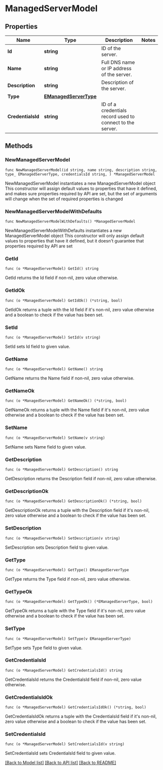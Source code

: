 # ManagedServerModel

## Properties

Name | Type | Description | Notes
------------ | ------------- | ------------- | -------------
**Id** | **string** | ID of the server. | 
**Name** | **string** | Full DNS name or IP address of the server. | 
**Description** | **string** | Description of the server. | 
**Type** | [**EManagedServerType**](EManagedServerType.md) |  | 
**CredentialsId** | **string** | ID of a credentials record used to connect to the server. | 

## Methods

### NewManagedServerModel

`func NewManagedServerModel(id string, name string, description string, type_ EManagedServerType, credentialsId string, ) *ManagedServerModel`

NewManagedServerModel instantiates a new ManagedServerModel object
This constructor will assign default values to properties that have it defined,
and makes sure properties required by API are set, but the set of arguments
will change when the set of required properties is changed

### NewManagedServerModelWithDefaults

`func NewManagedServerModelWithDefaults() *ManagedServerModel`

NewManagedServerModelWithDefaults instantiates a new ManagedServerModel object
This constructor will only assign default values to properties that have it defined,
but it doesn't guarantee that properties required by API are set

### GetId

`func (o *ManagedServerModel) GetId() string`

GetId returns the Id field if non-nil, zero value otherwise.

### GetIdOk

`func (o *ManagedServerModel) GetIdOk() (*string, bool)`

GetIdOk returns a tuple with the Id field if it's non-nil, zero value otherwise
and a boolean to check if the value has been set.

### SetId

`func (o *ManagedServerModel) SetId(v string)`

SetId sets Id field to given value.


### GetName

`func (o *ManagedServerModel) GetName() string`

GetName returns the Name field if non-nil, zero value otherwise.

### GetNameOk

`func (o *ManagedServerModel) GetNameOk() (*string, bool)`

GetNameOk returns a tuple with the Name field if it's non-nil, zero value otherwise
and a boolean to check if the value has been set.

### SetName

`func (o *ManagedServerModel) SetName(v string)`

SetName sets Name field to given value.


### GetDescription

`func (o *ManagedServerModel) GetDescription() string`

GetDescription returns the Description field if non-nil, zero value otherwise.

### GetDescriptionOk

`func (o *ManagedServerModel) GetDescriptionOk() (*string, bool)`

GetDescriptionOk returns a tuple with the Description field if it's non-nil, zero value otherwise
and a boolean to check if the value has been set.

### SetDescription

`func (o *ManagedServerModel) SetDescription(v string)`

SetDescription sets Description field to given value.


### GetType

`func (o *ManagedServerModel) GetType() EManagedServerType`

GetType returns the Type field if non-nil, zero value otherwise.

### GetTypeOk

`func (o *ManagedServerModel) GetTypeOk() (*EManagedServerType, bool)`

GetTypeOk returns a tuple with the Type field if it's non-nil, zero value otherwise
and a boolean to check if the value has been set.

### SetType

`func (o *ManagedServerModel) SetType(v EManagedServerType)`

SetType sets Type field to given value.


### GetCredentialsId

`func (o *ManagedServerModel) GetCredentialsId() string`

GetCredentialsId returns the CredentialsId field if non-nil, zero value otherwise.

### GetCredentialsIdOk

`func (o *ManagedServerModel) GetCredentialsIdOk() (*string, bool)`

GetCredentialsIdOk returns a tuple with the CredentialsId field if it's non-nil, zero value otherwise
and a boolean to check if the value has been set.

### SetCredentialsId

`func (o *ManagedServerModel) SetCredentialsId(v string)`

SetCredentialsId sets CredentialsId field to given value.



[[Back to Model list]](../README.md#documentation-for-models) [[Back to API list]](../README.md#documentation-for-api-endpoints) [[Back to README]](../README.md)


